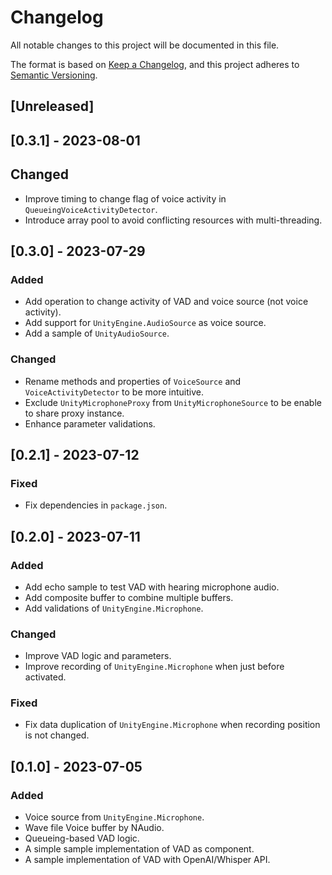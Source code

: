 # Changelog

All notable changes to this project will be documented in this file.

The format is based on [Keep a Changelog](https://keepachangelog.com/en/1.0.0/),
and this project adheres to [Semantic Versioning](https://semver.org/spec/v2.0.0.html).

## [Unreleased]

## [0.3.1] - 2023-08-01

## Changed
- Improve timing to change flag of voice activity in `QueueingVoiceActivityDetector`.
- Introduce array pool to avoid conflicting resources with multi-threading.

## [0.3.0] - 2023-07-29

### Added
- Add operation to change activity of VAD and voice source (not voice activity).
- Add support for `UnityEngine.AudioSource` as voice source.
- Add a sample of `UnityAudioSource`.

### Changed
- Rename methods and properties of `VoiceSource` and `VoiceActivityDetector` to be more intuitive.
- Exclude `UnityMicrophoneProxy` from `UnityMicrophoneSource` to be enable to share proxy instance.
- Enhance parameter validations.

## [0.2.1] - 2023-07-12

### Fixed
- Fix dependencies in `package.json`.

## [0.2.0] - 2023-07-11

### Added
- Add echo sample to test VAD with hearing microphone audio.
- Add composite buffer to combine multiple buffers.
- Add validations of `UnityEngine.Microphone`.

### Changed
- Improve VAD logic and parameters.
- Improve recording of `UnityEngine.Microphone` when just before activated.

### Fixed
- Fix data duplication of `UnityEngine.Microphone` when recording position is not changed.

## [0.1.0] - 2023-07-05

### Added
- Voice source from `UnityEngine.Microphone`.
- Wave file Voice buffer by NAudio.
- Queueing-based VAD logic.
- A simple sample implementation of VAD as component.
- A sample implementation of VAD with OpenAI/Whisper API.
